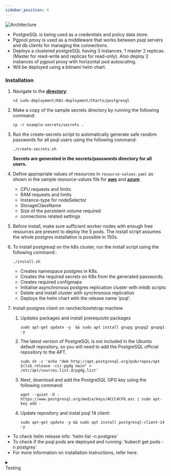 ```yaml
---
sidebar_position: 4
---
```


<div class="img_background">
<div style={{textAlign: 'center'}}>

![Architecture](https://docs.assets.dataforpublicgood.org.in/IUDX-resources/postgres.png)
</div></div>

- PostgreSQL is being used as a credentials and policy data store.
- Pgpool proxy is used as a middleware that works between psql servers and db clients for managing the connections.
- Deploys a clustered postgreSQL having 3 instances. 1 master 2 replicas. (Master for read-write and replicas for    read-only). Also deploy 2 instances of pgpool proxy with horizontal pod autoscaling.
- Will be deployed using a bitnami helm chart.


### Installation

1. Navigate to the **[directory](https://github.com/datakaveri/iudx-deployment/tree/5.0.0/K8s-deployment/Charts/postgresql)**:

    ```
    cd iudx-deployment/K8s-deployment/Charts/postgresql
    ```

2. Make a copy of the sample secrets directory by running the following command:

    ```
    cp -r example-secrets/secrets .
    ```

3. Run the create-secrets script to automatically generate safe random passwords for all psql users using the following command:

    ```
    ./create-secrets.sh
    ```

    **Secrets are generated in the secrets/passwords directory for all users.**

4. Define appropriate values of resources in `resource-values.yaml` as shown in the sample resource-values file for **[aws](https://github.com/datakaveri/iudx-deployment/blob/5.0.0/K8s-deployment/Charts/postgresql/example-aws-resource-values.yaml)** and **[azure](https://github.com/datakaveri/iudx-deployment/blob/5.0.0/K8s-deployment/Charts/postgresql/example-azure-resource-values.yaml)**.

    + CPU requests and limits
    + RAM requests and limits
    + Instance-type for nodeSelector
    + StorageClassName
    + Size of the persistent volume required 
    + connections related settings

6. Before install, make sure sufficient worker nodes  with enough free resources are present to deploy the 5 pods. The install script assumes the whole postgres installation is possible in 150s.

7. To install postgresql on the k8s cluster, run the install script using the following command::

    ```
    ./install.sh
    ```
    - Creates namespace postgres in K8s.
    - Creates the required secrets on K8s from the generated passwords.
    - Creates required configmaps
    - Initialise asynchronous postgres replication cluster with initdb scripts
    - Delete and install  cluster with synchronous replication
    - Deploys the helm chart with the release name ‘psql’.


6. Install postgres client on rancher/bootstrap machine 

    1. Updates packages and install prerequisite packages

        ```
        sudo apt-get update -y  && sudo apt install gnupg gnupg2 gnupg1 -y
        ```

    2. The latest version of PostgreSQL is not included in the Ubuntu default repository, so you will need to add the PostgreSQL official repository to the APT.

        ```
        sudo sh -c 'echo "deb http://apt.postgresql.org/pub/repos/apt $(lsb_release -cs)-pgdg main" > /etc/apt/sources.list.d/pgdg.list'
        ```
    3. Next, download and add the PostgreSQL GPG key using the following command:

        ```
        wget --quiet -O - https://www.postgresql.org/media/keys/ACCC4CF8.asc | sudo apt-key add -
        ```
    4. Update repository and instal psql 14 client: 

        ```
        sudo apt-get update -y && sudo apt install postgresql-client-14 -y
        ```

- To check helm release info: ‘helm list -n postgres’
- To check if the psql pods are deployed and running: ‘kubectl get pods -n postgres’
- For more information on installation instructions, refer here.


<details>
<summary><div class="style">Testing</div></summary>

1. Test if init-setup needed for IUDX is done

    1. Port forward the pgpool (postgres proxy) on one terminal:

        ```
        kubectl port-forward -n postgres svc/psql-postgresql-ha-pgpool 5432
        ```

    2. In another terminal, login to postgres :

        ```
        PGPASSWORD=`kubectl get secrets -n postgres psql-passwords -o jsonpath='{.data.postgresql-password}' | base64 -d` psql -U postgres -h localhost
        ```
    3. Test if postgres cluster is formed properly , two nodes must be in quorum
        
        ```
        select * from pg_stat_replication;
        ```
    4. Test if required dbs (iudx_rs, iudx_keycloak, postgres) and users (postgres, iudx_keycloak_user, iudx_rs_user, iudx_auth_user) exists

        1. List the number of database: 
             ```
            # to list the number of database
            \l
            ```

        <div style={{textAlign: 'center'}}>

        ![Architecture](https://docs.assets.dataforpublicgood.org.in/IUDX-resources/postgres_testing(1).png)<br/>
        
        </div>

        2. List the number of users:

            ```
            # to list the number of users
            \du
            ```

        <div style={{textAlign: 'center'}}>

        ![Architecture](https://docs.assets.dataforpublicgood.org.in/IUDX-resources/postgres_testing(2).png)<br/>
        
        </div>

</details>